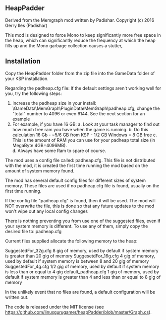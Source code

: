 ## HeapPadder

Derived from the Memgraph mod written by Padishar.
Copyright (c) 2016 Gerry Iles (Padishar)


This mod is designed to force Mono to keep significantly more free space in the heap, which can significantly reduce the frequency at which the heap fills up and the Mono garbage collection causes a stutter,

## Installation
Copy the HeapPadder folder from the zip file into the GameData folder of your KSP installation.

Regarding the padheap.cfg file:
If the default settings aren't working well for you, try the following steps:

1. Increase the padheap size in your install: \GameData\MemGraph\PluginData\MemGraph\padheap.cfg, change the "total" number to 4096 
   or even 6144. See the next section for an example
2. For example, if you have 16 GB:
	a. Look at your task manager to find out ﻿how much free ram you have when the game is running. 
	b. Do this calculation 16 Gb - ~5/6 GB from KSP - 1/2 GB Windows = 8 GB free
	c. This is the amount of RAM you can use for your padheap total size (in MegaByte 4GB=4096MB).  
	d.  Always have some Ram to spare of course. 

The mod uses a config file called:  padheap.cfg.  This file is not distributed with the mod, it is created the first time running the mod based on the amount of system memory found.

The mod has several default config files for different sizes of system memory.  These files are used if no padheap.cfg file is found, usually on the first time running.

If the config file "padheap.cfg" is found, then it will be used.  The mod will NOT overwrite the file, this is done so that any future updates to the mod won't wipe out any local config changes

There is nothing preventing you from use one of the suggested files, even if your system memory is different.  To use any of them, simply copy the desired file to:  padheap.cfg

Current files supplied allocate the following memory to the heap:

SuggestedFor_32g.cfg	8 gig of memory, used by default if system memory is greater than 20 gig of memory
SuggesetdFor_16g.cfg	4 gig of memory, used by default if system memory is between 8 and 20 gig of memory
SuggestedFor_4g.cfg		1/2 gig of memory, used by default if system memory is less than or equal to 4 gig
default_padheap.cfg		1 gig of memory, used by default if system memory is greater than 4 and less than or equal to 8 gig of memory

In the unlikely event that no files are found, a default configuration will be written out.

The code is released under the MIT license (see https://github.com/linuxgurugamer/heapPadder/blob/master/Graph.cs).

